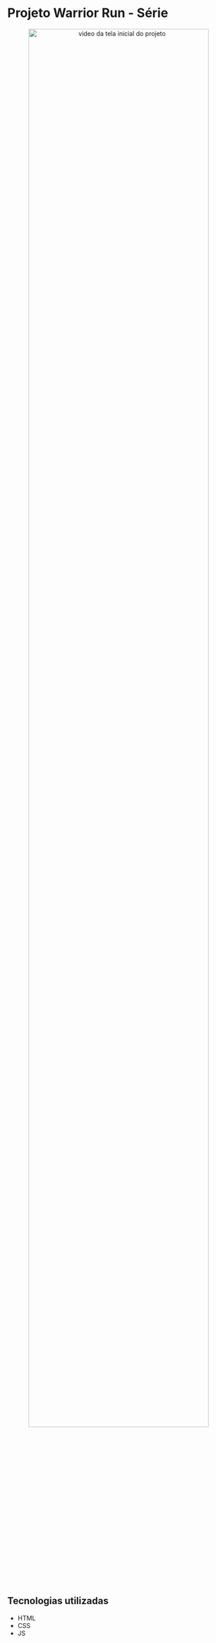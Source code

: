 # Projeto Warrior Run - Série

<p align="center">
  <img src="./src/video/Warrior Nun.mp4" alt="video da tela inicial do projeto" width="90%">
</p>

## Tecnologias utilizadas
- HTML
- CSS
- JS